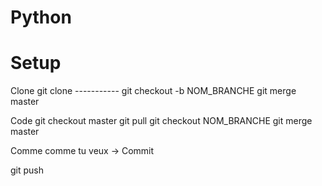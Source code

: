 # Python
# Setup
Clone
git clone -----------
git checkout -b NOM_BRANCHE
git merge master

Code
git checkout master
git pull
git checkout NOM_BRANCHE
git merge master

Comme comme tu veux -> Commit

git push
